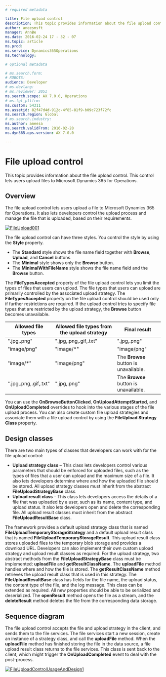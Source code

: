 ```yaml
---
# required metadata

title: File upload control
description: This topic provides information about the file upload control. This control lets users upload files to Microsoft Dynamics 365 for Operations.
author: aneesmsft
manager: AnnBe
ms.date: 2016-02-24 17 - 32 - 07
ms.topic: article
ms.prod: 
ms.service: Dynamics365Operations
ms.technology: 

# optional metadata

# ms.search.form: 
# ROBOTS: 
audience: Developer
# ms.devlang: 
# ms.reviewer: 2051
ms.search.scope: AX 7.0.0, Operations
# ms.tgt_pltfrm: 
ms.custom: 54311
ms.assetid: 82f47d4d-912c-4f85-81f9-b09c723f72fc
ms.search.region: Global
# ms.search.industry: 
ms.author: aneesa
ms.search.validFrom: 2016-02-28
ms.dyn365.ops.version: AX 7.0.0

---
```


# File upload control

This topic provides information about the file upload control. This control lets users upload files to Microsoft Dynamics 365 for Operations.

Overview
--------

The file upload control lets users upload a file to Microsoft Dynamics 365 for Operations. It also lets developers control the upload process and manage the file that is uploaded, based on their requirements. 

[![FileUpload001](./media/fileupload001.png)](./media/fileupload001.png) 

The file upload control can have three styles. You control the style by using the **Style** property.

-   The **Standard** style shows the file name field together with **Browse**, **Upload**, and **Cancel** buttons.
-   The **Minimal** style shows only the **Browse** button.
-   The **MinimalWithFileName** style shows the file name field and the **Browse** button.

The **FileTypesAccepted** property of the file upload control lets you limit the types of files that users can upload. The file types that users can upload are primarily controlled by the associated upload strategy. The **FileTypesAccepted** property on the file upload control should be used only if further restrictions are required. If the upload control tries to specify file types that are restricted by the upload strategy, the **Browse** button becomes unavailable.

| Allowed file types    | Allowed file types from the upload strategy | Final result                          |
|-----------------------|---------------------------------------------|---------------------------------------|
| ".jpg,.png"           | ".jpg,.png,.gif,.txt"                       | ".jpg,.png"                           |
| "image/png"           | "image/\*"                                  | "image/png"                           |
| "image/\*"            | "image/png"                                 | The **Browse** button is unavailable. |
| ".jpg,.png,.gif,.txt" | ".jpg,.png"                                 | The **Browse** button is unavailable. |

You can use the **OnBrowseButtonClicked**, **OnUploadAttemptStarted**, and **OnUploadCompleted** overrides to hook into the various stages of the file upload process. You can also create custom file upload strategies and associate them with a file upload control by using the **FileUpload Strategy Class** property.

## Design classes
There are two main types of classes that developers can work with for the file upload control:

-   **Upload strategy class** – This class lets developers control various parameters that should be enforced for uploaded files, such as the types of files that a user can upload and the maximum size of a file. It also lets developers determine where and how the uploaded file should be stored. All upload strategy classes must inherit from the abstract **FileUploadStrategyBase** class.
-   **Upload result class** – This class lets developers access the details of a file that was uploaded by a user, such as its name, content type, and upload status. It also lets developers open and delete the corresponding file. All upload result classes must inherit from the abstract **FileUploadResultBase** class.

The framework provides a default upload strategy class that is named **FileUploadTemporaryStorageStrategy** and a default upload result class that is named **FileUploadTemporaryStorageResult**. This upload result class stores uploaded files to the temporary blob storage and provides a download URL. Developers can also implement their own custom upload strategy and upload result classes as required. For the upload strategy, two abstract methods from the **FileUploadStrategyBase** class must be implemented: **uploadFile** and **getResultClassName**. The **uploadFile** method handles where and how the file is stored. The **getResultClassName** method retrieves the upload result class that is used in this strategy. The **FileUploadResultBase** class has fields for the file name, the upload status, the content type of the file, and the log message. This class can be extended as required. All new properties should be able to be serialized and deserialized. The **openResult** method opens the file as a stream, and the **deleteResult** method deletes the file from the corresponding data storage.

## Sequence diagram
The file upload control accepts the file and upload strategy in the client, and sends them to the file services. The file services start a new session, create an instance of a strategy class, and call the **uploadFile** method. When the **uploadFile** method has finished storing the file in the data source, a file upload result class returns to the file services. This class is sent back to the client, which might trigger the **OnUploadCompleted** event to deal with the post-process. 

[![FileUploadControlUsageAndDesign1](./media/fileuploadcontrolusageanddesign1.png)](./media/fileuploadcontrolusageanddesign1.png)

